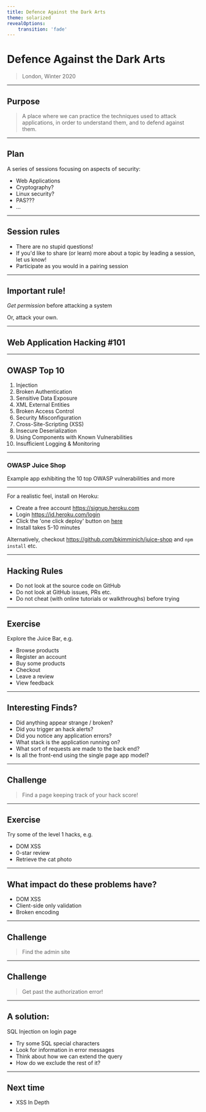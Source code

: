 ```yaml
---
title: Defence Against the Dark Arts
theme: solarized
revealOptions:
    transition: 'fade'
---
```


# Defence Against the Dark Arts

> London, Winter 2020

---

## Purpose

> A place where we can practice the techniques used to attack applications,
in order to understand them, and to defend against them.

---

## Plan

A series of sessions focusing on aspects of security:

 * Web Applications
 * Cryptography?
 * Linux security?
 * PAS???
 * ...

---

## Session rules

 * There are no stupid questions!
 * If you'd like to share (or learn) more about a topic by leading a session, let us know!
 * Participate as you would in a pairing session

---

## Important rule!

*Get permission* before attacking a system

Or, attack your own.

---

## Web Application Hacking #101

---

## OWASP Top 10

1.  Injection
2.  Broken Authentication
3.  Sensitive Data Exposure
4.  XML External Entities
5.  Broken Access Control
6.  Security Misconfiguration
7.  Cross-Site-Scripting (XSS)
8.  Insecure Deserialization
9.  Using Components with Known Vulnerabilities
10. Insufficient Logging & Monitoring

---

### OWASP Juice Shop

Example app exhibiting the 10 top OWASP vulnerabilities
and more

---

For a realistic feel, install on Heroku:

* Create a free account https://signup.heroku.com
* Login https://id.heroku.com/login
* Click the 'one click deploy' button on [here](https://github.com/bkimminich/juice-shop#deploy-on-heroku-free-0month-dyno)
* Install takes 5-10 minutes

Alternatively, checkout https://github.com/bkimminich/juice-shop and `npm install` etc.

---

## Hacking Rules

 * Do not look at the source code on GitHub
 * Do not look at GitHub issues, PRs etc.
 * Do not cheat (with online tutorials or walkthroughs) before trying

---

## Exercise

Explore the Juice Bar, e.g.

* Browse products
* Register an account
* Buy some products
* Checkout
* Leave a review
* View feedback

---

## Interesting Finds?

* Did anything appear strange / broken?
* Did you trigger an hack alerts?
* Did you notice any application errors?
* What stack is the application running on?
* What sort of requests are made to the back end?
* Is all the front-end using the single page app model?

---

## Challenge

> Find a page keeping track of your hack score!

---

## Exercise

Try some of the level 1 hacks, e.g.

* DOM XSS
* 0-star review
* Retrieve the cat photo

---

## What impact do these problems have?

* DOM XSS
* Client-side only validation
* Broken encoding

---

## Challenge

> Find the admin site

---

## Challenge

> Get past the authorization error!

---

## A solution:

SQL Injection on login page

* Try some SQL special characters
* Look for information in error messages
* Think about how we can extend the query
* How do we exclude the rest of it?

---

## Next time

* XSS In Depth
